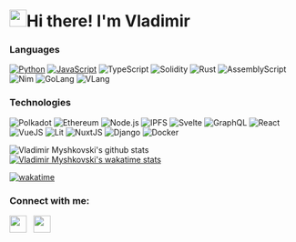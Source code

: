 <h1 align="left"><a target="_blank"><img src="https://media.giphy.com/media/hvRJCLFzcasrR4ia7z/giphy.gif" width="30px" style="max-width:100%;"></a>Hi there! I'm Vladimir</h1>

### Languages

[![Python](https://img.shields.io/badge/-Python-fff?&logo=python&style=for-the-badge)](https://github.com/vladimirmyshkovski?tab=repositories&q=&type=&language=python)
[![JavaScript](https://img.shields.io/badge/-JavaScript-fff?&logo=JavaScript&logoColor=ddc508&style=for-the-badge)](https://github.com/vladimirmyshkovski?tab=repositories&q=&type=&language=javascript)
![TypeScript](https://img.shields.io/badge/-TypeScript-fff?&logo=TypeScript&style=for-the-badge)
![Solidity](https://img.shields.io/badge/-Solidity-002fa7?&logo=Solidity&style=for-the-badge)
![Rust](https://img.shields.io/badge/-Rust-black?&logo=rust&style=for-the-badge)
![AssemblyScript](https://img.shields.io/badge/-AssemblyScript-007acc?&logo=AssemblyScript&style=for-the-badge)
![Nim](https://img.shields.io/badge/-Nim-000?&logo=nim&style=for-the-badge)
![GoLang](https://img.shields.io/badge/-GoLang-fff?&logo=go&style=for-the-badge)
![VLang](https://img.shields.io/badge/-VLang-fff?&logo=V&style=for-the-badge)

### Technologies

![Polkadot](https://img.shields.io/badge/-Polkadot-E6007A?&logo=Polkadot&style=for-the-badge)
![Ethereum](https://img.shields.io/badge/-Ethereum-716b94?&logo=Ethereum&style=for-the-badge)
![Node.js](https://img.shields.io/badge/-Node.js-fff?&logo=node.js&style=for-the-badge)
![IPFS](https://img.shields.io/badge/-IPFS-062b3f?&logo=IPFS&style=for-the-badge)
![Svelte](https://img.shields.io/badge/-Svelte-fff?&logo=svelte&style=for-the-badge)
![GraphQL](https://img.shields.io/badge/-GraphQL-e10098?&logo=GraphQL&style=for-the-badge)
![React](https://img.shields.io/badge/-React-fff?&logo=React&style=for-the-badge)
![VueJS](https://img.shields.io/badge/-VueJS-34495E?&logo=vue.js&style=for-the-badge)
![Lit](https://img.shields.io/badge/-lit-00f?&logo=lit&style=for-the-badge)
![NuxtJS](https://img.shields.io/badge/-NuxtJS-fff?&logo=Nuxt.js&style=for-the-badge)
![Django](https://img.shields.io/badge/-Django-0C4B33?&logo=Django&style=for-the-badge)
![Docker](https://img.shields.io/badge/-Docker-fff?&logo=Docker&style=for-the-badge)


![Vladimir Myshkovski's github stats](https://github-readme-stats.vercel.app/api?username=vladimirmyshkovski&show_icons=true&theme=react&hide_border=true&show_icons=true&count_private=true&line_height=27)
[![Vladimir Myshkovski's wakatime stats](https://github-readme-stats.vercel.app/api/wakatime?username=@vladimirmyshkovski&layout=compact&theme=react&hide_border=true)](https://github.com/anuraghazra/github-readme-stats)

[![wakatime](https://wakatime.com/badge/user/090f0b94-a6ff-49ae-9e6f-f06bb5eded75.svg)](https://wakatime.com/@090f0b94-a6ff-49ae-9e6f-f06bb5eded75)

<h3 align="left">Connect with me:</h3>
<p align='left'>
<a href="https://keybase.io/myshkovski"><img height="30" src="https://upload.wikimedia.org/wikipedia/commons/thumb/b/bb/Keybase_logo_official.svg/1114px-Keybase_logo_official.svg.png"></a>&nbsp;&nbsp;
<a href="mailto:vladimirmyshkovski@gmail.com"><img height="30" src="https://seeklogo.com/images/G/gmail-new-2020-logo-32DBE11BB4-seeklogo.com.png"></a>&nbsp;&nbsp; 
</p>

